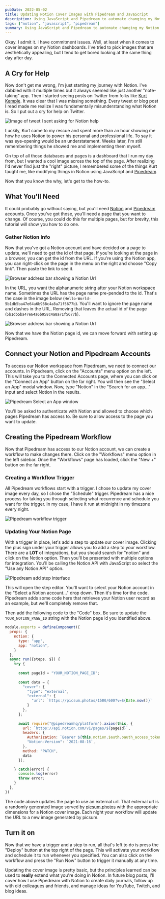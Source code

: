 ```yaml
---
pubDate: 2022-05-02
title: Updating Notion Cover Images with Pipedream and JavaScript
description: Using JavaScript and Pipedream to automate changing my Notion cover image each night.
tags: ["notion", "javascript", "pipedream"] 
summary: Using JavaScript and Pipedream to automate changing my Notion cover image each night.
---
```


Okay. I admit it. I have commitment issues. Well, at least when it comes to
cover images on my Notion dashboards. I've tried to pick images that are
aesthetically appealing, but I tend to get bored looking at the same thing day
after day.

## A Cry for Help

Now don't get me wrong, I'm just starting my journey with Notion. I've dabbled
with it multiple times but it always seemed like just another "note-taking" app.
Then I started seeing posts on Twitter from folks like
[Kurt Kemple](https://twitter.com/theworstdev). It was clear that I was missing
something. Every tweet or blog post I read made me realize I was fundamentally
misunderstanding what Notion is. So I put out a cry for help on Twitter.

![Image of tweet I sent asking for Notion help](https://res.cloudinary.com/dk3rdh3yo/image/upload/v1651280565/blog/how-to-update-notion-cover-image-with-javascript/image-of-initial-tweet-for-notion-help.png)

Luckily, Kurt came to my rescue and spent more than an hour showing me how he
uses Notion to power his personal and professional life. To say it was
eye-opening would be an understatement. Weeks later, I'm still remembering
things he showed me and implementing them myself.

On top of all those databases and pages is a dashboard that I run my day from,
but I wanted a cool image across the top of the page. After realizing I'd never
find just the "right" picture, I remembered some of the things Kurt taught me,
like modifying things in Notion using JavaScript and
[Pipedream](https://pipedream.com/).

Now that you know the why, let's get to the how-to.

## What You'll Need

It could probably go without saying, but you'll need
[Notion](https://www.notion.so/) and [Pipedream](https://pipedream.com/)
accounts. Once you've got those, you'll need a page that you want to change. Of
course, you could do this for multiple pages, but for brevity, this tutorial
will show you how to do one.

### Gather Notion Info

Now that you've got a Notion account and have decided on a page to update, we'll
need to get the id of that page. If you're looking at the page in a browser, you
can get the id from the URL. If you're using the Notion app, you can right-click
on the page in the menu on the right and choose "Copy link". Then paste the link
to see it.

![Browser address bar showing a Notion Url](https://res.cloudinary.com/dk3rdh3yo/image/upload/v1651285538/blog/how-to-update-notion-cover-image-with-javascript/notion-app-context-menu.png)

In the URL, you want the alphanumeric string after your Notion workspace name.
Sometimes the URL has the page name pre-pended to the id. That's the case in the
image below (`Hello-World-5b1db5ba47e64a6b958c4a8a71f5677b`). You'll want to
ignore the page name and dashes in the URL. Removing that leaves the actual id
of the page (`5b1db5ba47e64a6b958c4a8a71f5677b`).

![Browser address bar showing a Notion Url](https://res.cloudinary.com/dk3rdh3yo/image/upload/v1651285413/blog/how-to-update-notion-cover-image-with-javascript/notion-browser-address-bar.png)

Now that we have the Notion page id, we can move forward with setting up
Pipedream.

## Connect your Notion and Pipedream Accounts

To access our Notion workspace from Pipedream, we need to connect our accounts.
In Pipedream, click on the "Accounts" menu option on the left. This will take
you to the Connected Accounts page, where you can click on the "Connect an App"
button on the far right. You will then see the "Select an App" modal window. Now,
type "Notion" in the "Search for an app..." input and select Notion in the
results.

![Pipedream Select an App window](https://res.cloudinary.com/dk3rdh3yo/image/upload/v1651330319/blog/how-to-update-notion-cover-image-with-javascript/pipedream-connect-app.png)

You'll be asked to authenticate with Notion and allowed to choose which pages
Pipedream has access to. Be sure to allow access to the page you want to update.

## Creating the Pipedream Workflow

Now that Pipedream has access to our Notion account, we can create a workflow to
make changes there. Click on the "Workflows" menu option in the left sidebar.
Once the "Workflows" page has loaded, click the "New +" button on the far right.

### Creating a Workflow Trigger

All Pipedream workflows start with a trigger. I chose to update my cover image
every day, so I chose the "Schedule" trigger. Pipedream has a nice process for
taking you through selecting what recurrence and schedule you want for the
trigger. In my case, I have it run at midnight in my timezone every night.

![Pipedream workflow trigger](https://res.cloudinary.com/dk3rdh3yo/image/upload/v1651333416/blog/how-to-update-notion-cover-image-with-javascript/pipedream-new-trigger.png)

### Updating Your Notion Page

With a trigger in place, let's add a step to update our cover image. Clicking
the plus sign under your trigger allows you to add a step to your workflow.
There are a **LOT** of integrations, but you should search for "notion" and
click on the Notion option. Then you'll be presented with multiple options for
integration. You'll be calling the Notion API with JavaScript so select the "Use
any Notion API" option.

![Pipedream add step interface](https://res.cloudinary.com/dk3rdh3yo/image/upload/v1651344533/blog/how-to-update-notion-cover-image-with-javascript/pipedream-add-notion-step.png)

This will open the step editor. You'll want to select your Notion account in the
"Select a Notion account..." drop down. Then it's time for the code. Pipedream
adds some code here that retrieves your Notion user record as an example, but
we'll completely remove that.

Then add the following code to the "Code" box. Be sure to update the
`YOUR_NOTION_PAGE_ID` string with the Notion page id you identified above.

```js
module.exports = defineComponent({
  props: {
    notion: {
      type: "app",
      app: "notion",
    }
  },
  async run({steps, $}) {
    try {
      
      const pageId = "YOUR_NOTION_PAGE_ID";
      
      const data = {
        "cover": {
          "type": "external",
          "external": {
            "url": `https://picsum.photos/1500/600?v=${Date.now()}`
          }
        },
      };
      
      await require("@pipedreamhq/platform").axios(this, {
        url: `https://api.notion.com/v1/pages/${pageId}`,
        headers: {
          Authorization: `Bearer ${this.notion.$auth.oauth_access_token}`,
          "Notion-Version": `2021-08-16`,
        },
        method: "PATCH",
        data
      });

    } catch(error) {
      console.log(error)
      throw error;
    }
  },
})
```

The code above updates the page to use an external url. That external url is a
randomly generated image served by [picsum.photos](https://picsum.photos/) with
the appropriate dimensions for a Notion cover image. Each night your workflow
will update the URL to a new image generated by picsum.

## Turn it on

Now that we have a trigger and a step to run, all that's left to do is press the
"Deploy" button at the top right of the page. This will activate your workflow
and schedule it to run whenever you specified. You can also click on the workflow
and press the "Run Now" button to trigger it manually at any time.

Updating the cover image is pretty basic, but the principles learned can be
used to **really** extend what you're doing in Notion. In future blog posts,
I'll cover how I use Pipedream with Notion to create daily journals, follow up
with old colleagues and friends, and manage ideas for YouTube, Twitch, and blog
ideas.
